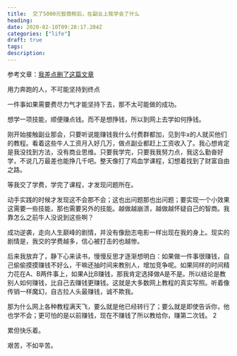 ```yaml
---
title:  交了5000元智商税后，在副业上我学会了什么
heading: 
date: 2020-02-10T09:28:17.204Z
categories: ["life"]
draft: true
tags: 
description: 
---
```



参考文章：[我差点删了这篇文章](https://mp.weixin.qq.com/s/OzDgCLe9oRxqRNHbl2khDA)



用力奔跑的人，不可能坚持到终点

一件事如果需要费尽力气才能坚持下去，那不太可能做的成功。



想学一项技能，顺便赚点钱。而不是想挣钱，所以到网上去学如何挣钱。


刚开始接触副业那会，只要听说能赚钱我什么付费群都加，见到牛x的人就买他们的教程。看着这些牛人工资月入好几万，做点副业都赶上工资收入了。我心想肯定是我没找到方法，没有商业思维。只要我学完，只要我我努力点，我这么勤奋好学，不说几万最差也能挣几千吧。整天像打了鸡血学课程，幻想着找到了财富自由之路。

等我交了学费，学完了课程，才发现问题所在。

动手实践的时候才发现这不会那不会；这也出问题那也出问题；要实现一个小效果这需要一些技能，那也需要另外的技能。越做越崩溃，越做越怀疑自己的智商。我靠怎么之前牛人没说到这些啊？

成功逆袭，走向人生巅峰的剧情，并没有像励志电影一样出现在我的身上。现实的剧情是，我交的学费越多，信心被打击的也越惨。


后来我放弃了，静下心来读书，慢慢反思才逐渐想明白：如果做一件事很赚钱，自己偷偷摸摸赚钱不好么，干嘛还抽时间来教别人，增加竞争呢。如果同样的时间精力花在A、B两件事上，如果A比B赚钱，那我肯定选择做A是不是。所以结论是教别人如何赚钱，比自己去赚钱更赚钱。这就是大多数网上教程的真实写照。听着像传销一样魔幻，自古拉人头最赚钱，诚不欺我。

那为什么网上各种教程满天飞，要么就是他已经转行了；要么就是即使告诉你，他也学不会；更可怕的是以前赚钱，现在不赚钱了所以教给你，赚第二次钱。  2







累但快乐着。



艰苦，不如辛苦。

